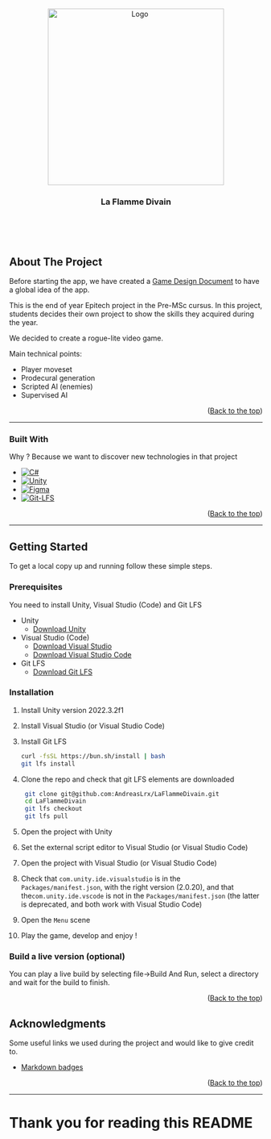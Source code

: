 <a name="readme-top"></a>

<!-- PROJECT LOGO -->
<br />
<div align="center">
  <a href="https://github.com/AndreasLrx/LaFlammeDivain">
    <img src="Assets/Icons/logo.png" alt="Logo" width="350" height="auto">
  </a>

<h3 align="center">La Flamme Divain</h3>

  <p align="center">
    <br />
    <br />
    <br />
  </p>
</div>

<!-- ABOUT THE PROJECT -->

## About The Project

Before starting the app, we have created a [Game Design Document](https://www.figma.com/file/Ppd6RoeR3Xs6KQeoFx8FqF/La-flamme-Divain?type=design&node-id=0%3A1&t=gJZTL7G03ZN2wieZ-1) to have a global idea of the app.

This is the end of year Epitech project in the Pre-MSc cursus. In this project, students decides their own project to show the skills they acquired during the year.

We decided to create a rogue-lite video game.

Main technical points:

 - Player moveset
 - Prodecural generation
 - Scripted AI (enemies)
 - Supervised AI

 <p align="right">(<a href="#readme-top">Back to the top</a>)</p>

---

### Built With

Why ? Because we want to discover new technologies in that project

- [![C#][csharp-icon]][csharp-url]
- [![Unity][unity-icon]][unity-url]
- [![Figma][figma-icon]][figma-url]
- [![Git-LFS][git-lfs-icon]][git-lfs-url]

<p align="right">(<a href="#readme-top">Back to the top</a>)</p>

---

<!-- GETTING STARTED -->

## Getting Started

To get a local copy up and running follow these simple steps.

### Prerequisites

You need to install Unity, Visual Studio (Code) and Git LFS

- Unity
  - [Download Unity](https://unity3d.com/get-unity/download)
- Visual Studio (Code)
  - [Download Visual Studio](https://visualstudio.microsoft.com/downloads/)
  - [Download Visual Studio Code](https://code.visualstudio.com/download)
- Git LFS
  - [Download Git LFS](https://git-lfs.github.com)

### Installation

1. Install Unity version 2022.3.2f1
2. Install Visual Studio (or Visual Studio Code)
3. Install Git LFS

    ```sh
    curl -fsSL https://bun.sh/install | bash
    git lfs install
    ```

4. Clone the repo and check that git LFS elements are downloaded

   ```sh
    git clone git@github.com:AndreasLrx/LaFlammeDivain.git
    cd LaFlammeDivain
    git lfs checkout
    git lfs pull
   ```

5. Open the project with Unity
6. Set the external script editor to Visual Studio (or Visual Studio Code)
7. Open the project with Visual Studio (or Visual Studio Code)
8. Check that `com.unity.ide.visualstudio` is in the `Packages/manifest.json`, with the right version (2.0.20), and that the`com.unity.ide.vscode` is not in the `Packages/manifest.json` (the latter is deprecated, and both work with Visual Studio Code)
9. Open the `Menu` scene
10. Play the game, develop and enjoy !

### Build a live version (optional)

You can play a live build by selecting file->Build And Run, select a directory and wait for the build to finish.

<p align="right">(<a href="#readme-top">Back to the top</a>)</p>

<!-- ACKNOWLEDGMENTS -->

## Acknowledgments

Some useful links we used during the project and would like to give credit to.

- [Markdown badges](https://github.com/Ileriayo/markdown-badges)

<p align="right">(<a href="#readme-top">Back to the top</a>)</p>

---

# Thank you for reading this README

<!-- MARKDOWN LINKS & IMAGES -->
<!-- https://www.markdownguide.org/basic-syntax/#reference-style-links -->

[unity-icon]: https://img.shields.io/badge/unity-%23000000.svg?style=for-the-badge&logo=unity&logoColor=white
[unity-url]: https://unity.com
[csharp-icon]: https://img.shields.io/badge/c%23-%23239120.svg?style=for-the-badge&logo=c-sharp&logoColor=white
[csharp-url]: https://learn.microsoft.com/dotnet/csharp/
[figma-icon]: https://img.shields.io/badge/figma-%23F24E1E.svg?style=for-the-badge&logo=figma&logoColor=white
[figma-url]: https://www.figma.com
[git-lfs-icon]: https://img.shields.io/badge/git-lfs-%23F05032.svg?style=for-the-badge&logo=git-lfs&logoColor=white
[git-lfs-url]: https://git-lfs.github.com
